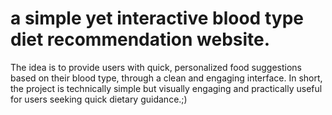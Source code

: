 # a simple yet interactive blood type diet recommendation website.

The idea is to provide users with quick, personalized food suggestions based on their blood type, through a clean and engaging interface.
In short, the project is technically simple but visually engaging and practically useful for users seeking quick dietary guidance.;) 
